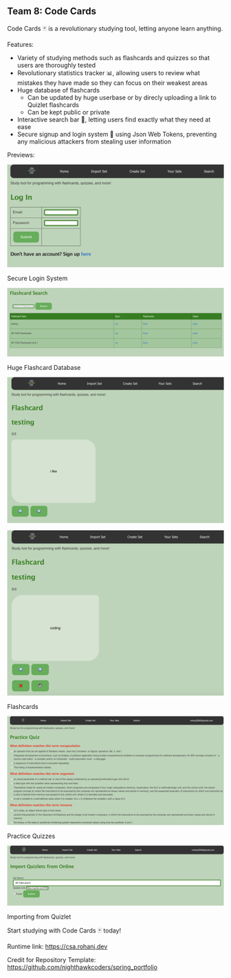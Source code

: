 ## Team 8: Code Cards

Code Cards 🃏 is a revolutionary studying tool, letting anyone learn anything. 

Features:
- Variety of studying methods such as flashcards and quizzes so that users are thoroughly tested
- Revolutionary statistics tracker 📊, allowing users to review what mistakes they have made so they can focus on their weakest areas
- Huge database of flashcards 
  - Can be updated by huge userbase or by direcly uploading a link to Quizlet flashcards
  - Can be kept public or private
- Interactive search bar 🔎, letting users find exactly what they need at ease
- Secure signup and login system 🔑 using Json Web Tokens, preventing any malicious attackers from stealing user information

Previews:

![Login](src/main/resources/static/images/previews/Screenshot%202023-02-26%20at%207.28.11%20PM.png)

Secure Login System

![Search](src/main/resources/static/images/previews/Screenshot%202023-02-26%20at%207.29.12%20PM.png)

Huge Flashcard Database

![Flashcards 1](src/main/resources/static/images/previews/Screenshot%202023-02-26%20at%207.30.42%20PM.png)

![Flashcards 2](src/main/resources/static/images/previews/Screenshot%202023-02-26%20at%207.30.05%20PM.png)

Flashcards

![Quizzes](src/main/resources/static/images/previews/Screenshot%202023-02-26%20at%207.32.57%20PM.png)

Practice Quizzes

![Importing](src/main/resources/static/images/previews/Screenshot%202023-02-26%20at%207.31.45%20PM.png)

Importing from Quizlet



Start studying with Code Cards 🃏 today!

Runtime link: https://csa.rohanj.dev

Credit for Repository Template: https://github.com/nighthawkcoders/spring_portfolio
